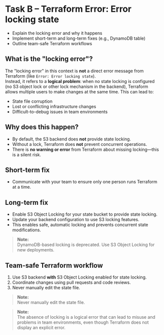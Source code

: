 # Task B – Terraform Error: Error locking state
- Explain the locking error and why it happens
- Implement short-term and long-term fixes (e.g., DynamoDB table)
- Outline team-safe Terraform workflows

## What is the "locking error"?

The "locking error" in this context is **not** a direct error message from Terraform (like `Error: Error locking state`).  
Instead, it refers to a **logical problem**: when no state locking is configured (no S3 object lock or other lock mechanism in the backend), Terraform allows multiple users to make changes at the same time. This can lead to:

- State file corruption
- Lost or conflicting infrastructure changes
- Difficult-to-debug issues in team environments

## Why does this happen?

- By default, the S3 backend does **not** provide state locking.
- Without a lock, Terraform does **not** prevent concurrent operations.
- There is **no warning or error** from Terraform about missing locking—this is a silent risk.

## Short-term fix

- Communicate with your team to ensure only one person runs Terraform at a time.

## Long-term fix

- Enable S3 Object Locking for your state bucket to provide state locking.
- Update your backend configuration to use S3 locking features.
- This enables safe, automatic locking and prevents concurrent state modifications.

> **Note:**  
> DynamoDB-based locking is deprecated. Use S3 Object Locking for new deployments.

## Team-safe Terraform workflow

1. Use S3 backend **with** S3 Object Locking enabled for state locking.
2. Coordinate changes using pull requests and code reviews.
3. Never manually edit the state file.

> **Note:**  
> Never manually edit the state file.

> **Note:**  
> The absence of locking is a logical error that can lead to misuse and problems in team environments, even though Terraform does not display an explicit error.